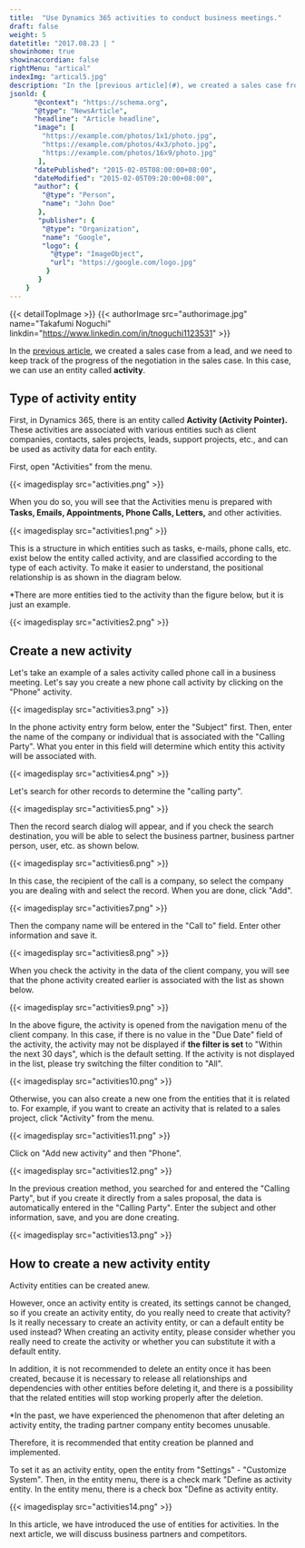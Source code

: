 ```yaml
---
title:  "Use Dynamics 365 activities to conduct business meetings."
draft: false
weight: 5
datetitle: "2017.08.23 | "
showinhome: true
showinaccordian: false
rightMenu: "artical"
indexImg: "artical5.jpg"
description: "In the [previous article](#), we created a sales case from a lead, and we need to keep track of the progress of the negotiation in the sales case. In this case, we can use an entity called **activity**."
jsonld: {
      "@context": "https://schema.org",
      "@type": "NewsArticle",
      "headline": "Article headline",
      "image": [
        "https://example.com/photos/1x1/photo.jpg",
        "https://example.com/photos/4x3/photo.jpg",
        "https://example.com/photos/16x9/photo.jpg"
       ],
      "datePublished": "2015-02-05T08:00:00+08:00",
      "dateModified": "2015-02-05T09:20:00+08:00",
      "author": {
        "@type": "Person",
        "name": "John Doe"
       },
       "publisher": {
        "@type": "Organization",
        "name": "Google",
        "logo": {
          "@type": "ImageObject",
          "url": "https://google.com/logo.jpg"
         }
       }
    }
---
```

{{< detailTopImage >}}
{{< authorImage src="authorimage.jpg" name="Takafumi Noguchi" linkdin="https://www.linkedin.com/in/tnoguchi1123531" >}}
<!-- Intro  -->
In the [previous article](#), we created a sales case from a lead, and we need to keep track of the progress of the negotiation in the sales case. In this case, we can use an entity called **activity**.

## Type of activity entity
First, in Dynamics 365, there is an entity called **Activity (Activity Pointer).** These activities are associated with various entities such as client companies, contacts, sales projects, leads, support projects, etc., and can be used as activity data for each entity.

First, open "Activities" from the menu.
<!-- Image= activities.png -->
{{< imagedisplay src="activities.png" >}}

When you do so, you will see that the Activities menu is prepared with **Tasks, Emails, Appointments, Phone Calls, Letters,** and other activities.　
<!-- Image= activities1.png -->
{{< imagedisplay src="activities1.png" >}}

This is a structure in which entities such as tasks, e-mails, phone calls, etc. exist below the entity called activity, and are classified according to the type of each activity. To make it easier to understand, the positional relationship is as shown in the diagram below.

*There are more entities tied to the activity than the figure below, but it is just an example.
<!-- Image= activities2.png -->
{{< imagedisplay src="activities2.png" >}}

## Create a new activity
Let's take an example of a sales activity called phone call in a business meeting. Let's say you create a new phone call activity by clicking on the "Phone" activity.
<!-- Image= activities3.png -->
{{< imagedisplay src="activities3.png" >}}

In the phone activity entry form below, enter the "Subject" first. Then, enter the name of the company or individual that is associated with the "Calling Party". What you enter in this field will determine which entity this activity will be associated with.
<!-- Image= activities4.png -->
{{< imagedisplay src="activities4.png" >}}

Let's search for other records to determine the "calling party".
<!-- Image= activities5.png -->
{{< imagedisplay src="activities5.png" >}}

Then the record search dialog will appear, and if you check the search destination, you will be able to select the business partner, business partner person, user, etc. as shown below.
<!-- Image= activities6.png -->
{{< imagedisplay src="activities6.png" >}}

In this case, the recipient of the call is a company, so select the company you are dealing with and select the record. When you are done, click "Add".
<!-- Image= activities7.png -->
{{< imagedisplay src="activities7.png" >}}

Then the company name will be entered in the "Call to" field. Enter other information and save it.
<!-- Image= activities8.png -->
{{< imagedisplay src="activities8.png" >}}

When you check the activity in the data of the client company, you will see that the phone activity created earlier is associated with the list as shown below.
<!-- Image= activities9.png -->
{{< imagedisplay src="activities9.png" >}}

In the above figure, the activity is opened from the navigation menu of the client company. In this case, if there is no value in the "Due Date" field of the activity, the activity may not be displayed if **the filter is set** to "Within the next 30 days", which is the default setting. If the activity is not displayed in the list, please try switching the filter condition to "All".
<!-- Image= activities10.png -->
{{< imagedisplay src="activities10.png" >}}

Otherwise, you can also create a new one from the entities that it is related to. For example, if you want to create an activity that is related to a sales project, click "Activity" from the menu.
<!-- Image= activities11.png -->
{{< imagedisplay src="activities11.png" >}}

Click on "Add new activity" and then "Phone".
<!-- Image= activities12.png -->
{{< imagedisplay src="activities12.png" >}}

In the previous creation method, you searched for and entered the "Calling Party", but if you create it directly from a sales proposal, the data is automatically entered in the "Calling Party". Enter the subject and other information, save, and you are done creating.
<!-- Image= activities13.png -->
{{< imagedisplay src="activities13.png" >}}

## How to create a new activity entity
Activity entities can be created anew.

However, once an activity entity is created, its settings cannot be changed, so if you create an activity entity, do you really need to create that activity? Is it really necessary to create an activity entity, or can a default entity be used instead? When creating an activity entity, please consider whether you really need to create the activity or whether you can substitute it with a default entity.

In addition, it is not recommended to delete an entity once it has been created, because it is necessary to release all relationships and dependencies with other entities before deleting it, and there is a possibility that the related entities will stop working properly after the deletion.

*In the past, we have experienced the phenomenon that after deleting an activity entity, the trading partner company entity becomes unusable.

Therefore, it is recommended that entity creation be planned and implemented.

To set it as an activity entity, open the entity from "Settings" - "Customize System". Then, in the entity menu, there is a check mark "Define as activity entity. In the entity menu, there is a check box "Define as activity entity.
<!-- Image= activities14.png -->
{{< imagedisplay src="activities14.png" >}}

In this article, we have introduced the use of entities for activities. In the next article, we will discuss business partners and competitors.